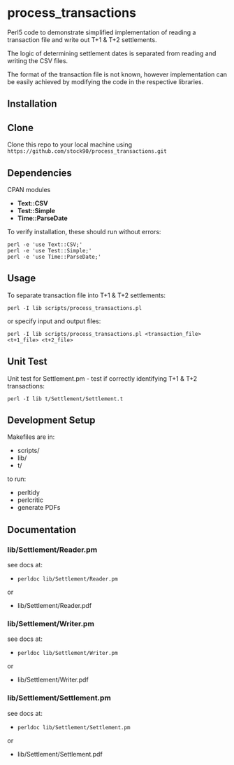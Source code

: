 # process_transactions

Perl5 code to demonstrate simplified implementation of reading a transaction file and write out T+1 & T+2 settlements.

The logic of determining settlement dates is separated from reading and writing the CSV files.

The format of the transaction file is not known, however implementation can be easily achieved by modifying the code in the respective libraries.

## Installation

## Clone

Clone this repo to your local machine using `https://github.com/stock90/process_transactions.git`

## Dependencies

CPAN modules

  * **Text::CSV**
  * **Test::Simple**
  * **Time::ParseDate**

To verify installation, these should run without errors:

```shell
perl -e 'use Text::CSV;'
perl -e 'use Test::Simple;'
perl -e 'use Time::ParseDate;'
```

## Usage

To separate transaction file into T+1 & T+2 settlements:

```shell
perl -I lib scripts/process_transactions.pl
```

or specify input and output files:

```shell
perl -I lib scripts/process_transactions.pl <transaction_file> <t+1_file> <t+2_file>
```

## Unit Test

Unit test for Settlement.pm - test if correctly identifying T+1 & T+2 transactions:

```shell
perl -I lib t/Settlement/Settlement.t
```

## Development Setup

Makefiles are in:

  * scripts/
  * lib/
  * t/
 
to run:

  * perltidy
  * perlcritic
  * generate PDFs


## Documentation

### lib/Settlement/Reader.pm
see docs at:

  * `perldoc lib/Settlement/Reader.pm`

or

  * lib/Settlement/Reader.pdf

### lib/Settlement/Writer.pm
see docs at:

  * `perldoc lib/Settlement/Writer.pm`

or

  * lib/Settlement/Writer.pdf


### lib/Settlement/Settlement.pm
see docs at:

  * `perldoc lib/Settlement/Settlement.pm`

or

  * lib/Settlement/Settlement.pdf


